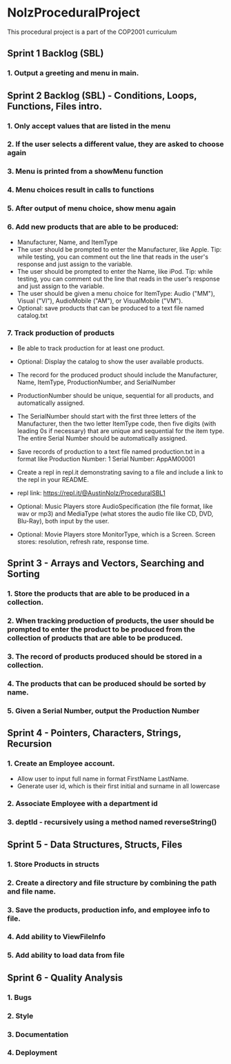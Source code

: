 # NolzProceduralProject

  This procedural project is a part of the COP2001 curriculum

## Sprint 1 Backlog (SBL)

### 1. Output a greeting and menu in main.
  
## Sprint 2 Backlog (SBL) - Conditions, Loops, Functions, Files intro. 

### 1. Only accept values that are listed in the menu
### 2. If the user selects a different value, they are asked to choose again
### 3. Menu is printed from a showMenu function
### 4. Menu choices result in calls to functions
### 5. After output of menu choice, show menu again
### 6. Add new products that are able to be produced:
- Manufacturer, Name, and ItemType 
- The user should be prompted to enter the Manufacturer, like Apple. Tip: while testing, you can comment out the line that reads in the user's response and just assign to the variable. 
- The user should be prompted to enter the Name, like iPod. Tip: while testing, you can comment out the line that reads in the user's response and just assign to the variable.
- The user should be given a menu choice for ItemType: Audio ("MM"), Visual ("VI"), AudioMobile ("AM"), or VisualMobile ("VM").
- Optional: save products that can be produced to a text file named catalog.txt
### 7. Track production of products
- Be able to track production for at least one product. 
- Optional: Display the catalog to show the user available products. 
- The record for the produced product should include the Manufacturer, Name, ItemType, ProductionNumber, and SerialNumber 
- ProductionNumber should be unique, sequential for all products, and automatically assigned.
- The SerialNumber should start with the first three letters of the Manufacturer, then the two letter ItemType code, then five digits (with leading 0s if necessary) that are unique and sequential for the item type. The entire Serial Number should be automatically assigned. 
- Save records of production to a text file named production.txt in a format like Production Number: 1 Serial Number: AppAM00001
- Create a repl in repl.it demonstrating saving to a file and include a link to the repl in your README.
- repl link: https://repl.it/@AustinNolz/ProceduralSBL1

- Optional: Music Players store AudioSpecification (the file format, like wav or mp3) and MediaType (what stores the audio file like CD, DVD, Blu-Ray), both input by the user.
- Optional: Movie Players store MonitorType, which is a Screen.
Screen stores: resolution, refresh rate, response time.

## Sprint 3 - Arrays and Vectors, Searching and Sorting

### 1. Store the products that are able to be produced in a collection.
### 2. When tracking production of products, the user should be prompted to enter the product to be produced from the collection of products that are able to be produced.
### 3. The record of products produced should be stored in a collection.
### 4. The products that can be produced should be sorted by name.
### 5. Given a Serial Number, output the Production Number

## Sprint 4 - Pointers, Characters, Strings, Recursion

### 1. Create an Employee account.
- Allow user to input full name in format FirstName LastName.  
- Generate user id, which is their first initial and surname in all lowercase
### 2. Associate Employee with a department id
### 3. deptId - recursively using a method named reverseString()

## Sprint 5 - Data Structures, Structs, Files

### 1. Store Products in structs
### 2. Create a directory and file structure by combining the path and file name.
### 3. Save the products, production info, and employee info to file.
### 4. Add ability to ViewFileInfo
### 5. Add ability to load data from file

## Sprint 6 - Quality Analysis

### 1. Bugs
### 2. Style
### 3. Documentation
### 4. Deployment
